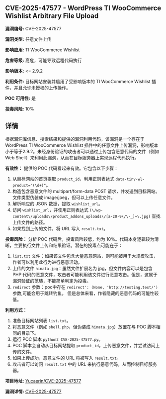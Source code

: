 ## CVE-2025-47577 - WordPress TI WooCommerce Wishlist Arbitrary File Upload

**漏洞编号:** CVE-2025-47577

**漏洞类型:** 任意文件上传

**影响应用:** TI WooCommerce Wishlist

**危害等级:** 高危，可能导致远程代码执行

**影响版本:** <= 2.9.2

**利用条件:** 目标网站安装并启用了受影响版本的 TI WooCommerce Wishlist 插件，并且允许未授权的上传操作。

**POC 可用性:** 是

**投毒风险:** 10%

## 详情

根据漏洞库信息、搜索结果和提供的漏洞利用代码，该漏洞是一个存在于 WordPress TI WooCommerce Wishlist 插件中的任意文件上传漏洞，影响版本小于等于2.9.2。未经身份验证的攻击者可以通过上传包含恶意代码的文件（例如 Web Shell）来利用此漏洞，从而在目标服务器上实现远程代码执行。

**有效性：**
提供的 POC 代码看起来有效。它包含以下步骤：
1.  从目标网站的首页提取 `product_id`，利用正则表达式 `data-tinv-wl-product="(\d+)"`。
2.  构造包含恶意文件的 multipart/form-data POST 请求，并发送到目标网站。文件类型伪装成 image/jpeg，但可以上传任意文件。
3.  解析响应的 JSON 数据，提取 `wishlist_url`。
4.  访问 `wishlist_url`，并使用正则表达式 `(\/wp-content\/uploads\/product_addons_uploads\/[a-z0-9\/\-_]+\.jpg)` 查找上传文件的路径。
5.  如果找到上传的文件，将 URL 写入 `result.txt`。

**投毒风险：**
分析 POC 代码后，投毒风险较低，约为 10%。代码本身逻辑较为清晰，主要执行文件上传和结果验证。潜在的投毒点可能在于：
1.  `list.txt` 文件：如果该文件包含大量恶意网站，则可能被用于大规模攻击，作者可以利用此行为进行恶意活动。
2.  上传的文件 `hinata.jpg`：虽然文件扩展名为 jpg，但文件内容可以是包含 PHP 代码的恶意文件，攻击者可能利用该文件进行恶意攻击。但是，这属于漏洞验证的范畴，不能简单判定为投毒。
3.  `redirect` 参数：poc中存在 `redirect': (None, 'http://testing.test/')` 参数,可能会用于跳转钓鱼。
但是总体来看，作者隐藏的恶意代码的可能性较低。

**利用方式：**
1.  准备目标网站列表 `list.txt`。
2.  将恶意文件（例如 `shell.php`，但伪装成 `hinata.jpg`）放置在与 POC 脚本相同的目录下。
3.  运行 POC 脚本 `python3 CVE-2025-47577.py`。
4.  POC 脚本会自动从目标网站提取 `product_id`，上传恶意文件，并尝试访问上传的文件。
5.  如果上传成功，恶意文件的 URL 将被写入 `result.txt`。
6.  攻击者可以访问 `result.txt` 中的 URL 来执行恶意代码，从而控制目标服务器。

**项目地址:** [Yucaerin/CVE-2025-47577](https://github.com/Yucaerin/CVE-2025-47577)

**漏洞详情:** [CVE-2025-47577](https://nvd.nist.gov/vuln/detail/CVE-2025-47577)